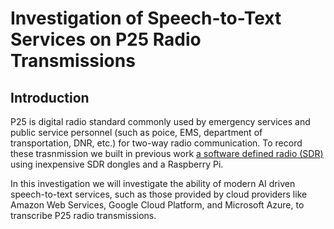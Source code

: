# Investigation of Speech-to-Text Services on P25 Radio Transmissions

## Introduction

P25 is digital radio standard commonly used by emergency services and public service personnel (such as poice, EMS, department of transportation, DNR, etc.) for two-way radio communication. To record these trasnmission we built in previous work [a software defined radio (SDR)](https://github.com/aporlowski/pi-sdr) using inexpensive SDR dongles and a Raspberry Pi.

In this investigation we will investigate the ability of modern AI driven speech-to-text services, such as those provided by cloud providers like Amazon Web Services, Google Cloud Platform, and Microsoft Azure, to transcribe P25 radio transmissions. 
